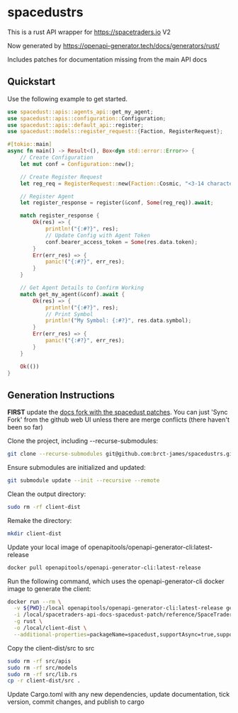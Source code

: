 # spacedustrs

This is a rust API wrapper for https://spacetraders.io V2

Now generated by https://openapi-generator.tech/docs/generators/rust/

Includes patches for documentation missing from the main API docs

## Quickstart

Use the following example to get started.

```rust
use spacedust::apis::agents_api::get_my_agent;
use spacedust::apis::configuration::Configuration;
use spacedust::apis::default_api::register;
use spacedust::models::register_request::{Faction, RegisterRequest};

#[tokio::main]
async fn main() -> Result<(), Box<dyn std::error::Error>> {
    // Create Configuration
    let mut conf = Configuration::new();

    // Create Register Request
    let reg_req = RegisterRequest::new(Faction::Cosmic, "<3-14 character string>".to_string());

    // Register Agent
    let register_response = register(&conf, Some(reg_req)).await;

    match register_response {
        Ok(res) => {
            println!("{:#?}", res);
            // Update Config with Agent Token
            conf.bearer_access_token = Some(res.data.token);
        }
        Err(err_res) => {
            panic!("{:#?}", err_res);
        }
    }

    // Get Agent Details to Confirm Working
    match get_my_agent(&conf).await {
        Ok(res) => {
            println!("{:#?}", res);
            // Print Symbol
            println!("My Symbol: {:#?}", res.data.symbol);
        }
        Err(err_res) => {
            panic!("{:#?}", err_res);
        }
    }

    Ok(())
}
```

## Generation Instructions

**FIRST** update the [docs fork with the spacedust patches](https://github.com/spacetraders-rs/api-docs-spacedust-patch). You can just 'Sync Fork' from the github web UI unless there are merge conflicts (there haven't been so far)

Clone the project, including --recurse-submodules:

```bash
git clone --recurse-submodules git@github.com:brct-james/spacedustrs.git
```

Ensure submodules are initialized and updated:

```bash
git submodule update --init --recursive --remote
```

Clean the output directory:

```bash
sudo rm -rf client-dist
```

Remake the directory:

```bash
mkdir client-dist
```

Update your local image of openapitools/openapi-generator-cli:latest-release

```bash
docker pull openapitools/openapi-generator-cli:latest-release
```

Run the following command, which uses the openapi-generator-cli docker image to generate the client:

```bash
docker run --rm \
  -v ${PWD}:/local openapitools/openapi-generator-cli:latest-release generate \
  -i /local/spacetraders-api-docs-spacedust-patch/reference/SpaceTraders.json \
  -g rust \
  -o /local/client-dist \
  --additional-properties=packageName=spacedust,supportAsync=true,supportMiddleware=true
```

Copy the client-dist/src to src

```bash
sudo rm -rf src/apis
sudo rm -rf src/models
sudo rm -rf src/lib.rs
cp -r client-dist/src .
```

Update Cargo.toml with any new dependencies, update documentation, tick version, commit changes, and publish to cargo

